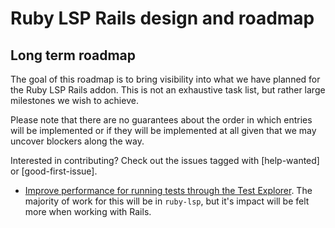 # Ruby LSP Rails design and roadmap

## Long term roadmap

The goal of this roadmap is to bring visibility into what we have planned for the Ruby LSP Rails addon.
This is not an exhaustive task list, but rather large milestones we wish to achieve.

Please note that there are no guarantees about the order in which entries will be implemented or if they will be
implemented at all given that we may uncover blockers along the way.

Interested in contributing? Check out the issues tagged with [help-wanted] or [good-first-issue].

- [Improve performance for running tests through the Test Explorer](). The majority of work for this will be in `ruby-lsp`, but it's impact will be felt more when working with Rails.
